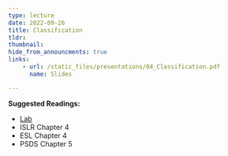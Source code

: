```yaml
---
type: lecture
date: 2022-09-26
title: Classification
tldr: 
thumbnail: 
hide_from_announcments: true
links: 
    - url: /static_files/presentations/04_Classification.pdf
      name: Slides

---
```

**Suggested Readings:**
- [Lab](https://github.com/phonchi/nsysu-math524/blob/master/static_files/presentations/Chapter_4_Lab.ipynb)
- ISLR Chapter 4
- ESL Chapter 4
- PSDS Chapter 5

